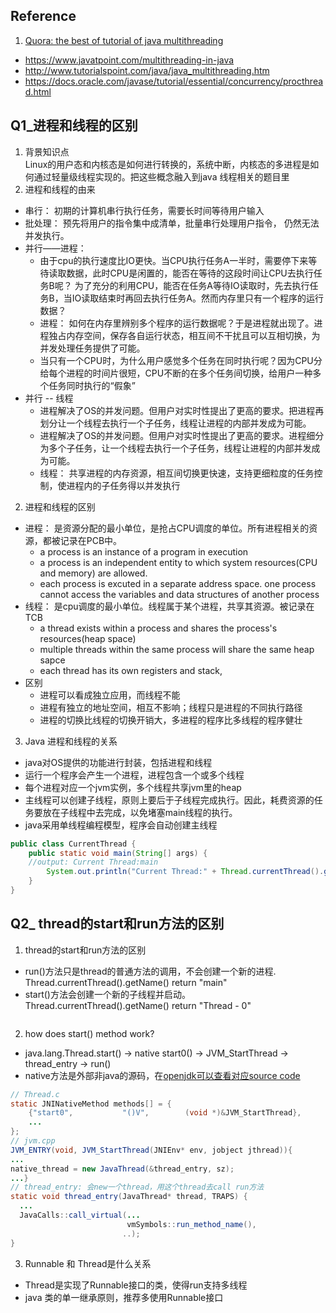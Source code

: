 ## Reference
1. [Quora: the best of tutorial of java multithreading](https://www.quora.com/Where-can-I-find-the-best-tutorial-of-Java-multithreading)
  * https://www.javatpoint.com/multithreading-in-java 
  * http://www.tutorialspoint.com/java/java_multithreading.htm 
  * https://docs.oracle.com/javase/tutorial/essential/concurrency/procthread.html

## Q1_进程和线程的区别
1. 背景知识点  
Linux的用户态和内核态是如何进行转换的，系统中断，内核态的多进程是如何通过轻量级线程实现的。把这些概念融入到java 线程相关的题目里
2. 进程和线程的由来
* 串行： 初期的计算机串行执行任务，需要长时间等待用户输入
* 批处理： 预先将用户的指令集中成清单，批量串行处理用户指令， 仍然无法并发执行。
* 并行——进程：
  * 由于cpu的执行速度比IO更快。当CPU执行任务A一半时，需要停下来等待读取数据，此时CPU是闲置的，能否在等待的这段时间让CPU去执行任务B呢？
   为了充分的利用CPU，能否在任务A等待IO读取时，先去执行任务B，当IO读取结束时再回去执行任务A。然而内存里只有一个程序的运行数据？ 
  * 进程： 如何在内存里辨别多个程序的运行数据呢？于是进程就出现了。进程独占内存空间，保存各自运行状态，相互间不干扰且可以互相切换，为并发处理任务提供了可能。
  * 当只有一个CPU时，为什么用户感觉多个任务在同时执行呢？因为CPU分给每个进程的时间片很短，CPU不断的在多个任务间切换，给用户一种多个任务同时执行的“假象”
* 并行 -- 线程
  * 进程解决了OS的并发问题。但用户对实时性提出了更高的要求。把进程再划分让一个线程去执行一个子任务，线程让进程的内部并发成为可能。
  * 进程解决了OS的并发问题。但用户对实时性提出了更高的要求。进程细分为多个子任务，让一个线程去执行一个子任务，线程让进程的内部并发成为可能。
  * 线程： 共享进程的内存资源，相互间切换更快速，支持更细粒度的任务控制，使进程内的子任务得以并发执行
2. 进程和线程的区别
* 进程： 是资源分配的最小单位，是抢占CPU调度的单位。所有进程相关的资源，都被记录在PCB中。
  * a process is an instance of a program in execution 
  * a process is an independent entity to which system resources(CPU and memory) are allowed.
  * each process is excuted in a separate address space. one process cannot access the variables and data structures of another process
* 线程： 是cpu调度的最小单位。线程属于某个进程，共享其资源。被记录在TCB
  * a thread exists within a process and shares the process's resources(heap space)
  * multiple threads within the same process will share the same heap sapce
  * each thread has its own registers and stack,
* 区别
  * 进程可以看成独立应用，而线程不能
  * 进程有独立的地址空间，相互不影响；线程只是进程的不同执行路径
  * 进程的切换比线程的切换开销大，多进程的程序比多线程的程序健壮
3. Java 进程和线程的关系
* java对OS提供的功能进行封装，包括进程和线程
* 运行一个程序会产生一个进程，进程包含一个或多个线程
* 每个进程对应一个jvm实例，多个线程共享jvm里的heap
* 主线程可以创建子线程，原则上要后于子线程完成执行。因此，耗费资源的任务要放在子线程中去完成，以免堵塞main线程的执行。
* java采用单线程编程模型，程序会自动创建主线程
```java
public class CurrentThread {
	public static void main(String[] args) {
    //output: Current Thread:main
		System.out.println("Current Thread:" + Thread.currentThread().getName()); 
	}
}
```

## Q2_ thread的start和run方法的区别
1. thread的start和run方法的区别
* run()方法只是thread的普通方法的调用，不会创建一个新的进程. Thread.currentThread().getName() return "main"
* start()方法会创建一个新的子线程并启动。 Thread.currentThread().getName() return "Thread - 0"
```java

```
2. how does start() method work?
* java.lang.Thread.start() -> native start0() -> JVM_StartThread -> thread_entry -> run()
* native方法是外部非java的源码，在[openjdk可以查看对应source code](https://hg.openjdk.java.net/jdk8u/jdk8u/jdk/file/3ef3348195ff/src/share/native/java/lang/Thread.c)
```java
// Thread.c
static JNINativeMethod methods[] = {
    {"start0",           "()V",        (void *)&JVM_StartThread},
    ...
};
// jvm.cpp
JVM_ENTRY(void, JVM_StartThread(JNIEnv* env, jobject jthread)){
...
native_thread = new JavaThread(&thread_entry, sz);
...}
// thread_entry: 会new一个thread，用这个thread去call run方法
static void thread_entry(JavaThread* thread, TRAPS) {
  ...
  JavaCalls::call_virtual(...
                          vmSymbols::run_method_name(),
                         ..);
}
```
3. Runnable 和 Thread是什么关系
* Thread是实现了Runnable接口的类，使得run支持多线程
* java 类的单一继承原则，推荐多使用Runnable接口

